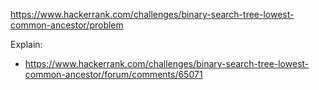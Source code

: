 https://www.hackerrank.com/challenges/binary-search-tree-lowest-common-ancestor/problem

Explain:

- https://www.hackerrank.com/challenges/binary-search-tree-lowest-common-ancestor/forum/comments/65071
